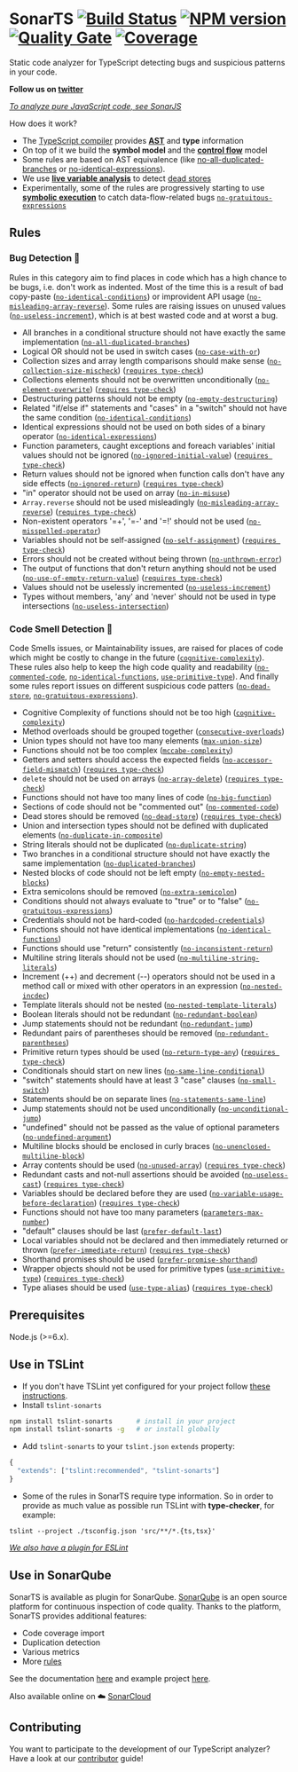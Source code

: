 # SonarTS [![Build Status](https://travis-ci.org/SonarSource/SonarTS.svg?branch=master)](https://travis-ci.org/SonarSource/SonarTS) [![NPM version](https://badge.fury.io/js/tslint-sonarts.svg)](http://badge.fury.io/js/tslint-sonarts) [![Quality Gate](https://next.sonarqube.com/sonarqube/api/project_badges/measure?project=sonarts&metric=alert_status)](https://next.sonarqube.com/sonarqube/dashboard?id=sonarts) [![Coverage](https://next.sonarqube.com/sonarqube/api/project_badges/measure?project=sonarts&metric=coverage)](https://next.sonarqube.com/sonarqube/component_measures/domain/Coverage?id=sonarts)

Static code analyzer for TypeScript detecting bugs and suspicious patterns in your code.

**Follow us on [twitter](https://twitter.com/sonardash)** <br>

_[To analyze pure JavaScript code, see SonarJS](https://github.com/SonarSource/sonarjs)_

How does it work?

* The [TypeScript compiler](https://github.com/Microsoft/TypeScript/wiki/Using-the-Compiler-API) provides [**AST**](https://en.wikipedia.org/wiki/Abstract_syntax_tree) and **type** information
* On top of it we build the **symbol model** and the [**control flow**](https://en.wikipedia.org/wiki/Control_flow_graph) model
* Some rules are based on AST equivalence (like [no-all-duplicated-branches][`no-all-duplicated-branches`] or [no-identical-expressions][`no-identical-expressions`]).
* We use **[live variable analysis](https://en.wikipedia.org/wiki/Live_variable_analysis)** to detect [dead stores][`no-dead-store`]
* Experimentally, some of the rules are progressively starting to use **[symbolic execution](https://en.wikipedia.org/wiki/Symbolic_execution)** to catch data-flow-related bugs [`no-gratuitous-expressions`]

## Rules

### Bug Detection :bug:

Rules in this category aim to find places in code which has a high chance to be bugs, i.e. don't work as indented.
Most of the time this is a result of bad copy-paste ([`no-identical-conditions`]) or improvident API usage ([`no-misleading-array-reverse`]).
Some rules are raising issues on unused values ([`no-useless-increment`]), which is at best wasted code and at worst a bug.

* All branches in a conditional structure should not have exactly the same implementation ([`no-all-duplicated-branches`])
* Logical OR should not be used in switch cases ([`no-case-with-or`])
* Collection sizes and array length comparisons should make sense ([`no-collection-size-mischeck`]) ([`requires type-check`])
* Collections elements should not be overwritten unconditionally ([`no-element-overwrite`]) ([`requires type-check`])
* Destructuring patterns should not be empty ([`no-empty-destructuring`])
* Related "if/else if" statements and "cases" in a "switch" should not have the same condition ([`no-identical-conditions`])
* Identical expressions should not be used on both sides of a binary operator ([`no-identical-expressions`])
* Function parameters, caught exceptions and foreach variables' initial values should not be ignored ([`no-ignored-initial-value`]) ([`requires type-check`])
* Return values should not be ignored when function calls don't have any side effects ([`no-ignored-return`]) ([`requires type-check`])
* "in" operator should not be used on array ([`no-in-misuse`])
* `Array.reverse` should not be used misleadingly ([`no-misleading-array-reverse`]) ([`requires type-check`])
* Non-existent operators '=+', '=-' and '=!' should not be used ([`no-misspelled-operator`])
* Variables should not be self-assigned ([`no-self-assignment`]) ([`requires type-check`])
* Errors should not be created without being thrown ([`no-unthrown-error`])
* The output of functions that don't return anything should not be used ([`no-use-of-empty-return-value`]) ([`requires type-check`])
* Values should not be uselessly incremented ([`no-useless-increment`])
* Types without members, 'any' and 'never' should not be used in type intersections ([`no-useless-intersection`])

### Code Smell Detection :pig:

Code Smells issues, or Maintainability issues, are raised for places of code which might be costly to change in the future ([`cognitive-complexity`]).
These rules also help to keep the high code quality and readability ([`no-commented-code`], [`no-identical-functions`], [`use-primitive-type`]).
And finally some rules report issues on different suspicious code patters ([`no-dead-store`], [`no-gratuitous-expressions`]).

* Cognitive Complexity of functions should not be too high ([`cognitive-complexity`])
* Method overloads should be grouped together ([`consecutive-overloads`])
* Union types should not have too many elements ([`max-union-size`])
* Functions should not be too complex ([`mccabe-complexity`])
* Getters and setters should access the expected fields ([`no-accessor-field-mismatch`]) ([`requires type-check`])
* `delete` should not be used on arrays ([`no-array-delete`]) ([`requires type-check`])
* Functions should not have too many lines of code ([`no-big-function`])
* Sections of code should not be "commented out" ([`no-commented-code`])
* Dead stores should be removed ([`no-dead-store`]) ([`requires type-check`])
* Union and intersection types should not be defined with duplicated elements ([`no-duplicate-in-composite`])
* String literals should not be duplicated ([`no-duplicate-string`])
* Two branches in a conditional structure should not have exactly the same implementation ([`no-duplicated-branches`])
* Nested blocks of code should not be left empty ([`no-empty-nested-blocks`])
* Extra semicolons should be removed ([`no-extra-semicolon`])
* Conditions should not always evaluate to "true" or to "false" ([`no-gratuitous-expressions`])
* Credentials should not be hard-coded ([`no-hardcoded-credentials`])
* Functions should not have identical implementations ([`no-identical-functions`])
* Functions should use "return" consistently ([`no-inconsistent-return`])
* Multiline string literals should not be used ([`no-multiline-string-literals`])
* Increment (++) and decrement (--) operators should not be used in a method call or mixed with other operators in an expression ([`no-nested-incdec`])
* Template literals should not be nested ([`no-nested-template-literals`])
* Boolean literals should not be redundant ([`no-redundant-boolean`])
* Jump statements should not be redundant ([`no-redundant-jump`])
* Redundant pairs of parentheses should be removed ([`no-redundant-parentheses`])
* Primitive return types should be used ([`no-return-type-any`]) ([`requires type-check`])
* Conditionals should start on new lines ([`no-same-line-conditional`])
* "switch" statements should have at least 3 "case" clauses ([`no-small-switch`])
* Statements should be on separate lines ([`no-statements-same-line`])
* Jump statements should not be used unconditionally ([`no-unconditional-jump`])
* "undefined" should not be passed as the value of optional parameters ([`no-undefined-argument`])
* Multiline blocks should be enclosed in curly braces ([`no-unenclosed-multiline-block`])
* Array contents should be used ([`no-unused-array`]) ([`requires type-check`])
* Redundant casts and not-null assertions should be avoided ([`no-useless-cast`]) ([`requires type-check`])
* Variables should be declared before they are used ([`no-variable-usage-before-declaration`]) ([`requires type-check`])
* Functions should not have too many parameters ([`parameters-max-number`])
* "default" clauses should be last ([`prefer-default-last`])
* Local variables should not be declared and then immediately returned or thrown ([`prefer-immediate-return`]) ([`requires type-check`])
* Shorthand promises should be used ([`prefer-promise-shorthand`])
* Wrapper objects should not be used for primitive types ([`use-primitive-type`]) ([`requires type-check`])
* Type aliases should be used ([`use-type-alias`]) ([`requires type-check`])

[`cognitive-complexity`]: ./sonarts-core/docs/rules/cognitive-complexity.md
[`consecutive-overloads`]: ./sonarts-core/docs/rules/consecutive-overloads.md
[`max-union-size`]: ./sonarts-core/docs/rules/max-union-size.md
[`mccabe-complexity`]: ./sonarts-core/docs/rules/mccabe-complexity.md
[`no-accessor-field-mismatch`]: ./sonarts-core/docs/rules/no-accessor-field-mismatch.md
[`no-all-duplicated-branches`]: ./sonarts-core/docs/rules/no-all-duplicated-branches.md
[`no-array-delete`]: ./sonarts-core/docs/rules/no-array-delete.md
[`no-big-function`]: ./sonarts-core/docs/rules/no-big-function.md
[`no-case-with-or`]: ./sonarts-core/docs/rules/no-case-with-or.md
[`no-collection-size-mischeck`]: ./sonarts-core/docs/rules/no-collection-size-mischeck.md
[`no-commented-code`]: ./sonarts-core/docs/rules/no-commented-code.md
[`no-dead-store`]: ./sonarts-core/docs/rules/no-dead-store.md
[`no-duplicate-in-composite`]: ./sonarts-core/docs/rules/no-duplicate-in-composite.md
[`no-duplicate-string`]: ./sonarts-core/docs/rules/no-duplicate-string.md
[`no-duplicated-branches`]: ./sonarts-core/docs/rules/no-duplicated-branches.md
[`no-element-overwrite`]: sonarts-core/docs/rules/no-element-overwrite.md
[`no-empty-destructuring`]: ./sonarts-core/docs/rules/no-empty-destructuring.md
[`no-empty-nested-blocks`]: ./sonarts-core/docs/rules/no-empty-nested-blocks.md
[`no-extra-semicolon`]: ./sonarts-core/docs/rules/no-extra-semicolon.md
[`no-gratuitous-expressions`]: ./sonarts-core/docs/rules/no-gratuitous-expressions.md
[`no-hardcoded-credentials`]: ./sonarts-core/docs/rules/no-hardcoded-credentials.md
[`no-identical-conditions`]: ./sonarts-core/docs/rules/no-identical-conditions.md
[`no-identical-expressions`]: ./sonarts-core/docs/rules/no-identical-expressions.md
[`no-identical-functions`]: ./sonarts-core/docs/rules/no-identical-functions.md
[`no-ignored-initial-value`]: ./sonarts-core/docs/rules/no-ignored-initial-value.md
[`no-ignored-return`]: ./sonarts-core/docs/rules/no-ignored-return.md
[`no-in-misuse`]: ./sonarts-core/docs/rules/no-in-misuse.md
[`no-inconsistent-return`]: ./sonarts-core/docs/rules/no-inconsistent-return.md
[`no-misleading-array-reverse`]: ./sonarts-core/docs/rules/no-misleading-array-reverse.md
[`no-misspelled-operator`]: ./sonarts-core/docs/rules/no-misspelled-operator.md
[`no-multiline-string-literals`]: ./sonarts-core/docs/rules/no-multiline-string-literals.md
[`no-nested-incdec`]: ./sonarts-core/docs/rules/no-nested-incdec.md
[`no-nested-template-literals`]: ./sonarts-core/docs/rules/no-nested-template-literals.md
[`no-redundant-boolean`]: ./sonarts-core/docs/rules/no-redundant-boolean.md
[`no-redundant-jump`]: ./sonarts-core/docs/rules/no-redundant-jump.md
[`no-redundant-parentheses`]: ./sonarts-core/docs/rules/no-redundant-parentheses.md
[`no-return-type-any`]: ./sonarts-core/docs/rules/no-return-type-any.md
[`no-same-line-conditional`]: ./sonarts-core/docs/rules/no-same-line-conditional.md
[`no-self-assignment`]: ./sonarts-core/docs/rules/no-self-assignment.md
[`no-small-switch`]: ./sonarts-core/docs/rules/no-small-switch.md
[`no-statements-same-line`]: ./sonarts-core/docs/rules/no-statements-same-line.md
[`no-unconditional-jump`]: ./sonarts-core/docs/rules/no-unconditional-jump.md
[`no-undefined-argument`]: ./sonarts-core/docs/rules/no-undefined-argument.md
[`no-unenclosed-multiline-block`]: ./sonarts-core/docs/rules/no-unenclosed-multiline-block.md
[`no-unthrown-error`]: ./sonarts-core/docs/rules/no-unthrown-error.md
[`no-unused-array`]: ./sonarts-core/docs/rules/no-unused-array.md
[`no-use-of-empty-return-value`]: ./sonarts-core/docs/rules/no-use-of-empty-return-value.md
[`no-useless-cast`]: ./sonarts-core/docs/rules/no-useless-cast.md
[`no-useless-increment`]: ./sonarts-core/docs/rules/no-useless-increment.md
[`no-useless-intersection`]: ./sonarts-core/docs/rules/no-useless-intersection.md
[`no-variable-usage-before-declaration`]: ./sonarts-core/docs/rules/no-variable-usage-before-declaration.md
[`parameters-max-number`]: ./sonarts-core/docs/rules/parameters-max-number.md
[`prefer-default-last`]: ./sonarts-core/docs/rules/prefer-default-last.md
[`prefer-immediate-return`]: ./sonarts-core/docs/rules/prefer-immediate-return.md
[`prefer-promise-shorthand`]: ./sonarts-core/docs/rules/prefer-promise-shorthand.md
[`use-primitive-type`]: ./sonarts-core/docs/rules/use-primitive-type.md
[`use-type-alias`]: ./sonarts-core/docs/rules/use-type-alias.md
[`requires type-check`]: https://palantir.github.io/tslint/usage/type-checking/

## Prerequisites

Node.js (>=6.x).

## Use in TSLint

* If you don't have TSLint yet configured for your project follow [these instructions](https://github.com/palantir/tslint#installation--usage).
* Install `tslint-sonarts`

```sh
npm install tslint-sonarts      # install in your project
npm install tslint-sonarts -g   # or install globally
```

* Add `tslint-sonarts` to your `tslint.json` `extends` property:

```javascript
{
  "extends": ["tslint:recommended", "tslint-sonarts"]
}
```

* Some of the rules in SonarTS require type information. So in order to provide as much value as possible run TSLint with **type-checker**, for example:

```
tslint --project ./tsconfig.json 'src/**/*.{ts,tsx}'
```

_[We also have a plugin for ESLint](https://github.com/SonarSource/eslint-plugin-sonarjs)_

## Use in SonarQube

SonarTS is available as plugin for SonarQube. [SonarQube](https://www.sonarqube.org/) is an open source platform for continuous inspection of code quality.
Thanks to the platform, SonarTS provides additional features:

* Code coverage import
* Duplication detection
* Various metrics
* More [rules](https://rules.sonarsource.com/typescript)

See the documentation [here](https://docs.sonarqube.org/display/PLUG/SonarTS) and example project [here](https://github.com/SonarSource/SonarTS-example/).

Also available online on :cloud: [SonarCloud](https://sonarcloud.io/)

## Contributing

You want to participate to the development of our TypeScript analyzer?
Have a look at our [contributor](./CONTRIBUTING.md) guide!
